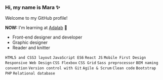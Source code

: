 ### Hi, my name is Mara ✨

Welcome to my GitHub profile!

**NOW:** I'm learning at [Adalab](https://adalab.es/) 💜

- Front-end designer and developer
- Graphic designer
- Reader and knitter

```HTML5 and CSS3 layout``` ```JavaScript ES6``` ```React JS``` ```Mobile First Design``` ```Responsive Web Design``` ```CSS Flexbox``` ```CSS Grid``` ```Sass preprocessor``` ```BEM naming convention``` ```Version control with Git``` ```Agile & Scrum``` ```Clean code``` ```Bootstrap``` ```PHP``` ```Relational database```
